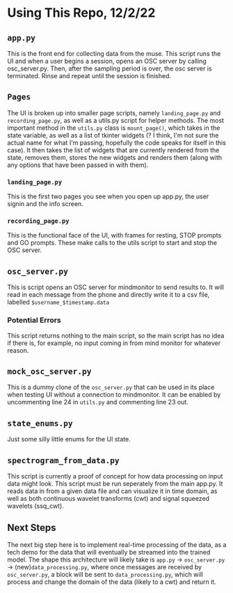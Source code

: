 # Using This Repo, 12/2/22

## `app.py`
This is the front end for collecting data from the muse. This script runs the UI and when a user begins a session, opens an OSC server by calling osc_server.py. Then, after the sampling period is over, the osc server is terminated. Rinse and repeat until the session is finished.


## `Pages`
The UI is broken up into smaller page scripts, namely `landing_page.py` and `recording_page.py`, as well as a utils.py script for helper methods. The most important method in the `utils.py` class is `mount_page()`, which takes in the state variable, as well as a list of tkinter widgets (? I think, I'm not sure the actual name for what I'm passing, hopefully the code speaks for itself in this case). It then takes the list of widgets that are currently rendered from the state, removes them, stores the new widgets and renders them (along with any options that have been passed in with them).
### `landing_page.py`
This is the first two pages you see when you open up app.py, the user signin and the info screen.
### `recording_page.py`
This is the functional face of the UI, with frames for resting, STOP prompts and GO prompts. These make calls to the utils script to start and stop the OSC server.

## `osc_server.py`
This is script opens an OSC server for mindmonitor to send results to. It will read in each message from the phone and directly write it to a csv file, labelled `$username_$timestamp.data`
### Potential Errors
This script returns nothing to the main script, so the main script has no idea if there is, for example, no input coming in from mind monitor for whatever reason.


## `mock_osc_server.py`
This is a dummy clone of the `osc_server.py` that can be used in its place when testing UI without a connection to mindmonitor. It can be enabled by uncommenting line 24 in `utils.py` and commenting line 23 out.


## `state_enums.py`
Just some silly little enums for the UI state.

## `spectrogram_from_data.py`
This script is currently a proof of concept for how data processing on input data might look. This script must be run seperately from the main app.py. It reads data in from a given data file and can visualize it in time domain, as well as both continuous wavelet transforms (cwt) and signal squeezed wavelets (ssq_cwt).

## Next Steps
The next big step here is to implement real-time processing of the data, as a tech demo for the data that will eventually be streamed into the trained model. The shape this architecture will likely take is `app.py` -> `osc_server.py` -> (new)`data_processing.py`, where once messages are received by `osc_server.py`, a block will be sent to `data_processing.py`, which will process and change the domain of the data (likely to a cwt) and return it.